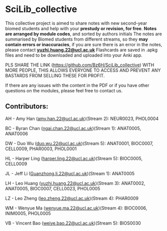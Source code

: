 # SciLib_collective
This collective project is aimed to share notes with new second-year biomed students and help with your **prestudy or revision, for free**.
**Notes are arranged by module codes**, and sorted by authors initials
The notes are summarised by Biomed students from different streams, so they **may contain errors or inaccuracies**, if you are sure there is an error in the notes, please contact **yuzhi.huang.22@ucl.ac.uk**
Flashcards are saved in .apkg files and need to be downloaded and uploaded into your Anki app. 

PLS SHARE THE LINK (https://github.com/Bz6H/SciLib_collective) WITH MORE PEOPLE, THIS ALLOWS EVERYONE TO ACCESS AND PREVENT ANY BASTARDS FROM SELLING THESE FOR PROFIT.

If there are any issues with the content in the PDF or if you have other questions on the modules, please feel free to contact us.

## Contributors:

AH - Amy Han (amy.han.22@ucl.ac.uk)(Stream 2): NEUR0023, PHOL0004

BC - Byran Chan (ngai.chan.22@ucl.ac.uk)(Stream 1): ANAT0005, ANAT0006

DW - Duo Wu (duo.wu.22@ucl.ac.uk)(Stream 5): ANAT0001, BIOC0007, CELL0009, PHAR0003, PHOL0001

HL - Harper Ling (harper.ling.22@ucl.ac.uk)(Stream 5): BIOC0005, CELL0009

JL - Jeff Li (Guanzhong.li.22@ucl.ac.uk)(Stream 1): ANAT0005

LH - Leo Huang (yuzhi.huang.22@ucl.ac.uk)(Stream 3): ANAT0002, ANAT0005, BIOC0007, CELL0023, PHOL0005

LZ - Leo Zheng (leo.zheng.22@ucl.ac.uk)(Stream 4): PHAR0009

WM - Wenyue Ma (wenyue.ma.22@ucl.ac.uk)(Stream 4): BIOC0006, INIM0005, PHOL0005

VB - Vincent Bao (weiye.bao.22@ucl.ac.uk)(Stream 5): BIOS0030
